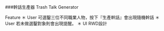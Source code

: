 ###幹話生產器 Trash Talk Generator

Feature
＊ User 可選鑿三位不同職業人物，按下『生產幹話』會出現隨機幹話
＊ User 若未做選鑿對象則會出現提醒。
＊ UI RWD設計

